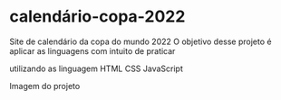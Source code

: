 # calendário-copa-2022

Site de calendário da copa do mundo 2022
O objetivo desse projeto é aplicar as linguagens com intuito de praticar 

utilizando as linguagem 
HTML 
CSS
JavaScript

Imagem do projeto